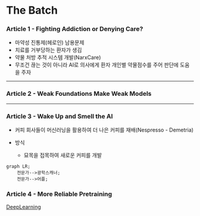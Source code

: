 # The Batch

### Article 1 - Fighting Addiction or Denying Care?

- 마약성 진통제(헤로인) 남용문제
- 치료를 거부당하는 환자가 생김
- 약물 처방 추적 시스템 개발(NarxCare)
- 무조건 끊는 것이 아니라 AI로 의사에게 환자 개인별 약물점수를 주어 판단에 도움을 주자

---

### Article 2 - Weak Foundations Make Weak Models

---
### Article 3 - Wake Up and Smell the AI

- 커피 회사들이 머신러닝을 활용하여 더 나은 커피를 재배(Nespresso - Demetria)


- 방식 
    - 묘목을 접목하여 새로운 커피를 개발

```mermaid
graph LR;
    전문가-->광학스캐너;
    전문가-->어플;
```

### Article 4 - More Reliable Pretraining




[DeepLearning](https://read.deeplearning.ai/the-batch/issue-106/)